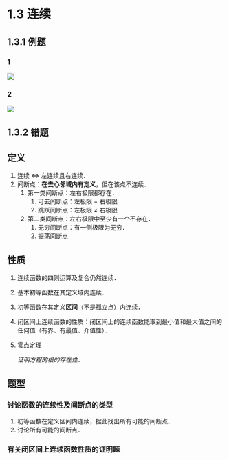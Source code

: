# 1.3 连续

## 1.3.1 例题

### 1

![](/.media/截屏2022-02-12-12.20.17.png)

### 2

![](/.media/数学题-11.png)

## 1.3.2 错题
## 定义

1. 连续 $\Leftrightarrow$ 左连续且右连续．
2. 间断点：**在去心邻域内有定义**，但在该点不连续．
   1. 第一类间断点：左右极限都存在．
      1. 可去间断点：左极限 = 右极限
      2. 跳跃间断点：左极限 ≠ 右极限
   2. 第二类间断点：左右极限中至少有一个不存在．
      1. 无穷间断点：有一侧极限为无穷．
      2. 振荡间断点

## 性质

1. 连续函数的四则运算及复合仍然连续．

2. 基本初等函数在其定义域内连续．
3. 初等函数在其定义**区间**（不是孤立点）内连续．
4. 闭区间上连续函数的性质：闭区间上的连续函数能取到最小值和最大值之间的任何值（有界、有最值、介值性）．
5. 零点定理

   _证明方程的根的存在性．_

## 题型

### 讨论函数的连续性及间断点的类型

1. 初等函数在定义区间内连续，据此找出所有可能的间断点．
2. 讨论所有可能的间断点．

### 有关闭区间上连续函数性质的证明题
